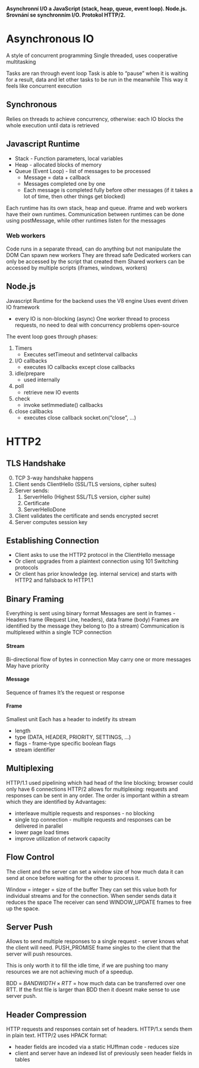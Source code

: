 **Asynchronní I/O a JavaScript (stack, heap, queue, event loop). Node.js. Srovnání se synchronním I/O. Protokol HTTP/2.**

# Asynchronous IO
A style of concurrent programming
Single threaded, uses cooperative multitasking

Tasks are ran through event loop
Task is able to “pause” when it is waiting for a result, data and let other tasks to be run in the meanwhile
This way it feels like concurrent execution

## Synchronous
Relies on threads to achieve concurrency, otherwise:
each IO blocks the whole execution until data is retrieved

## Javascript Runtime
- Stack - Function parameters, local variables
- Heap - allocated blocks of memory
- Queue (Event Loop) - list of messages to be processed
	- Message = data + callback
	- Messages completed one by one
	- Each message is completed fully before other messages (if it takes a lot of time, then other things get blocked)

Each runtime has its own stack, heap and queue. iframe and web workers have their own runtimes.
Communication between runtimes can be done using postMessage, while other runtimes listen for the messages

### Web workers
Code runs in a separate thread, can do anything but not manipulate the DOM
Can spawn new workers
They are thread safe
Dedicated workers can only be accessed by the script that created them
Shared workers can be accessed by multiple scripts (iframes, windows, workers)

## Node.js
Javascript Runtime for the backend uses the V8 engine
Uses event driven IO framework
- every IO is non-blocking (async)
One worker thread to process requests, no need to deal with concurrency problems
open-source

The event loop goes through phases:
1. Timers
	- Executes setTimeout and setInterval callbacks
2. I/O callbacks
	- executes IO callbacks except close callbacks
3. idle/prepare
	- used internally
4. poll
	- retrieve new IO events
5. check
	- invoke setImmediate() callbacks
6. close callbacks
	- executes close callback socket.on(“close”, …)

# HTTP2

## TLS Handshake
0. TCP 3-way handshake happens
1. Client sends ClientHello (SSL/TLS versions, cipher suites)
2. Server sends:
	1. ServerHello (Highest SSL/TLS version, cipher suite)
	2. Certificate
	3. ServerHelloDone
3. Client validates the certificate and sends encrypted secret
4. Server computes session key
## Establishing Connection
- Client asks to use the HTTP2 protocol in the ClientHello message
- Or client upgrades from a plaintext connection using 101 Switching protocols
- Or client has prior knowledge (eg. internal service) and starts with HTTP2 and fallsback to HTTP1.1
## Binary Framing
Everything is sent using binary format
Messages are sent in frames - Headers frame (Request Line, headers), data frame (body)
Frames are identified by the message they belong to (to a stream)
Communication is multiplexed within a single TCP connection
#### Stream
Bi-directional flow of bytes in connection
May carry one or more messages
May have priority
#### Message
Sequence of frames
It’s the request or response
#### Frame
Smallest unit
Each has a header to indetify its stream
- length
- type (DATA, HEADER, PRIORITY, SETTINGS, …)
- flags - frame-type specific boolean flags
- stream identifier
## Multiplexing
HTTP/1.1 used pipelining which had head of the line blocking; browser could only have 6 connections
HTTP/2 allows for multiplexing: requests and responses can be sent in any order. The order is important within a stream which they are identified by
Advantages:
- interleave multiple requests and responses - no blocking
- single tcp connection - multiple requests and responses can be delivered in parallel
- lower page load times
- improve utilization of network capacity

## Flow Control
The client and the server can set a window size of how much data it can send at once before waiting for the other to process it.

Window = integer = size of the buffer
They can set this value both for individual streams and for the connection.
When sender sends data it reduces the space
The receiver can send WINDOW_UPDATE frames to free up the space.

## Server Push
Allows to send multiple responses to a single request - server knows what the client will need. PUSH_PROMISE frame singles to the client that the server will push resources.

This is only worth it to fill the idle time, if we are pushing too many resources we are not achieving much of a speedup.

BDD = $BANDWIDTH \times RTT$ = how much data can be transferred over one RTT.
If the first file is larger than BDD then it doesnt make sense to use server push.

## Header Compression
HTTP requests and responses contain set of headers.
HTTP/1.x sends them in plain text.
HTTP/2 uses HPACK format:
- header fields are incoded via a static HUffman code - reduces size
- client and server have an indexed list of previously seen header fields in tables
